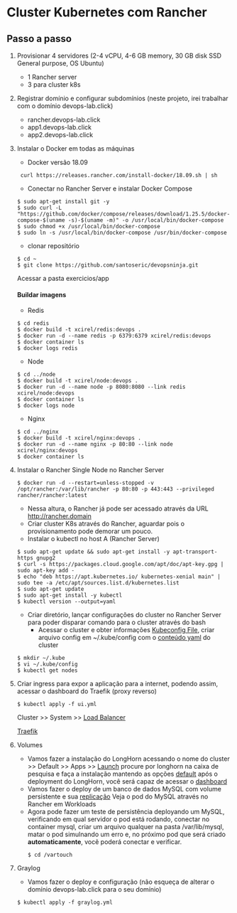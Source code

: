 # Cluster Kubernetes com Rancher

## Passo a passo

1. Provisionar 4 servidores (2-4 vCPU, 4-6 GB memory, 30 GB disk SSD General purpose, OS Ubuntu)
    - 1 Rancher server
    - 3 para cluster k8s

2. Registrar domínio e configurar subdomínios (neste projeto, irei trabalhar com o domínio devops-lab.click)
    - rancher.devops-lab.click
    - app1.devops-lab.click
    - app2.devops-lab.click

3. Instalar o Docker em todas as máquinas
    - Docker versão 18.09
    ```
     curl https://releases.rancher.com/install-docker/18.09.sh | sh    
    ```
    - Conectar no Rancher Server e instalar Docker Compose
    ```
    $ sudo apt-get install git -y
    $ sudo curl -L "https://github.com/docker/compose/releases/download/1.25.5/docker-compose-$(uname -s)-$(uname -m)" -o /usr/local/bin/docker-compose
    $ sudo chmod +x /usr/local/bin/docker-compose
    $ sudo ln -s /usr/local/bin/docker-compose /usr/bin/docker-compose
    ```
    - clonar repositório   
    ```
    $ cd ~
    $ git clone https://github.com/santoseric/devopsninja.git
    ```
    
    Acessar a pasta exercicios/app

    #### Buildar imagens
    - Redis
    ```
    $ cd redis
    $ docker build -t xcirel/redis:devops .
    $ docker run -d --name redis -p 6379:6379 xcirel/redis:devops
    $ docker container ls
    $ docker logs redis
    ```
    - Node
    ```
    $ cd ../node
    $ docker build -t xcirel/node:devops .
    $ docker run -d --name node -p 8080:8080 --link redis xcirel/node:devops
    $ docker container ls
    $ docker logs node
    ```
    - Nginx
    ```
    $ cd ../nginx
    $ docker build -t xcirel/nginx:devops .
    $ docker run -d --name nginx -p 80:80 --link node xcirel/nginx:devops
    $ docker container ls
    ```

4. Instalar o Rancher Single Node no Rancher Server
     
    ```
    $ docker run -d --restart=unless-stopped -v /opt/rancher:/var/lib/rancher -p 80:80 -p 443:443 --privileged rancher/rancher:latest
    ```
    - Nessa altura, o Rancher já pode ser acessado através da URL http://rancher.domain
    - Criar cluster K8s através do Rancher, aguardar pois o provisionamento pode demorar um pouco.
    - Instalar o kubectl no host A (Rancher Server)
    ```
    $ sudo apt-get update && sudo apt-get install -y apt-transport-https gnupg2
    $ curl -s https://packages.cloud.google.com/apt/doc/apt-key.gpg | sudo apt-key add -
    $ echo "deb https://apt.kubernetes.io/ kubernetes-xenial main" | sudo tee -a /etc/apt/sources.list.d/kubernetes.list
    $ sudo apt-get update
    $ sudo apt-get install -y kubectl
    $ kubectl version --output=yaml
    ```
    - Criar diretório, lançar configurações do cluster no Rancher Server para poder disparar comando para o cluster através do bash
        - Acessar o cluster e obter informações [Kubeconfig File](screenshots/kubeconfig-file-button.png), criar arquivo config em ~/.kube/config com o [conteúdo yaml](screenshots/kubeconfig-file-yaml.png) do cluster
    ```
    $ mkdir ~/.kube
    $ vi ~/.kube/config
    $ kubectl get nodes    
    ```    
5. Criar ingress para expor a aplicação para a internet, podendo assim, acessar o dashboard do Traefik (proxy reverso)
    ```
    $ kubectl apply -f ui.yml
    ```
    Cluster >> System >> [Load Balancer](screenshots/dashboard-traefik.png) 

    [Traefik](screenshots/dashboard-traefik-2.png)

6. Volumes
    - Vamos fazer a instalação do LongHorn acessando o nome do cluster >> Default >> Apps >> [Launch](screenshots/longhorn-install.png) procure por longhorn na caixa de pesquisa e faça a instalação mantendo as opções [default](longhorn-default-parameters.png) após o deployment do LongHorn, você será capaz de acessar o [dashboard](screenshots/longhorn-dashboard.png)
    - Vamos fazer o deploy de um banco de dados MySQL com volume persistente e sua [replicação](screenshots/longhorn-deployed-volume-with-replicas.png)
    Veja o pod do MySQL através no Rancher em Workloads
    - Agora pode fazer um teste de persistência deployando um MySQL, verificando em qual servidor o pod está rodando, conectar no container mysql, criar um arquivo qualquer na pasta /var/lib/mysql, matar o pod simulnando um erro e, no próximo pod que será criado **automaticamente**, vocẽ poderá conectar e verificar.  
        ```
        $ cd /vartouch 

        ```

7. Graylog
    - Vamos fazer o deploy e configuração (não esqueça de alterar o domínio devops-lab.click para o seu domínio)
    ```
    $ kubectl apply -f graylog.yml
    ```
